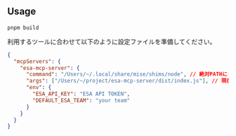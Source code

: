## Usage

```
pnpm build
```

利用するツールに合わせて以下のように設定ファイルを準備してください。

```json
{
  "mcpServers": {
    "esa-mcp-server": {
      "command": "/Users/~/.local/share/mise/shims/node", // 絶対PATHにしておく方が無難
      "args": ["/Users/~/project/esa-mcp-server/dist/index.js"], // 現在はローカルbuild想定
      "env": {
        "ESA_API_KEY": "ESA API TOKEN",
        "DEFAULT_ESA_TEAM": "your team"
      }
    }
  }
}
```
